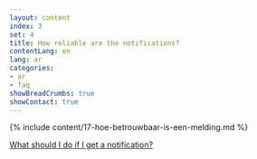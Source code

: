 ```yaml
---
layout: content
index: 3
set: 4
title: How reliable are the notifications?
contentLang: en
lang: ar
categories:
- ar
- faq
showBreadCrumbs: true
showContact: true
---
```

{% include content/17-hoe-betrouwbaar-is-een-melding.md %}

[What should I do if I get a notification?](/ar/faq/3-wat-als/)
